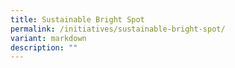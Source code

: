 ```yaml
---
title: Sustainable Bright Spot
permalink: /initiatives/sustainable-bright-spot/
variant: markdown
description: ""
---
```

